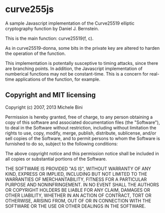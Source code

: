 curve255js
==========

A sample Javascript implementation of the Curve25519 elliptic cryptography function by Daniel J. Bernstein.

This is the main function: curve25519(f, c).

As in curve25519-donna, some bits in the private key are altered to harden the operation of the function.

This implementation is potentally susceptive to timing attacks, since there are branching points.  In addition, the Javascript implementation of numberical functions may not be constant-time.  This is a concern for real-time applications of the function, for example.

Copyright and MIT licensing
---------------------------

Copyright (c) 2007, 2013 Michele Bini

Permission is hereby granted, free of charge, to any person obtaining a copy
of this software and associated documentation files (the "Software"), to deal
in the Software without restriction, including without limitation the rights
to use, copy, modify, merge, publish, distribute, sublicense, and/or sell
copies of the Software, and to permit persons to whom the Software is furnished
to do so, subject to the following conditions:

The above copyright notice and this permission notice shall be included in all
copies or substantial portions of the Software.

THE SOFTWARE IS PROVIDED "AS IS", WITHOUT WARRANTY OF ANY KIND, EXPRESS OR
IMPLIED, INCLUDING BUT NOT LIMITED TO THE WARRANTIES OF MERCHANTABILITY,
FITNESS FOR A PARTICULAR PURPOSE AND NONINFRINGEMENT. IN NO EVENT SHALL THE
AUTHORS OR COPYRIGHT HOLDERS BE LIABLE FOR ANY CLAIM, DAMAGES OR OTHER
LIABILITY, WHETHER IN AN ACTION OF CONTRACT, TORT OR OTHERWISE, ARISING FROM,
OUT OF OR IN CONNECTION WITH THE SOFTWARE OR THE USE OR OTHER DEALINGS IN
THE SOFTWARE.
